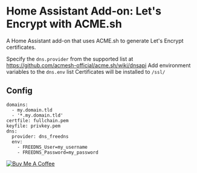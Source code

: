 # Home Assistant Add-on: Let's Encrypt with ACME.sh

A Home Assistant add-on that uses ACME.sh to generate Let's Encrypt certificates.

Specify the `dns.provider` from the supported list at https://github.com/acmesh-official/acme.sh/wiki/dnsapi
Add environment variables to the `dns.env` list
Certificates will be installed to `/ssl/`

## Config
```
domains:
  - my.domain.tld
  - '*.my.domain.tld'
certfile: fullchain.pem
keyfile: privkey.pem
dns:
  provider: dns_freedns
  env: 
    - FREEDNS_User=my_username
    - FREEDNS_Password=my_password
```

<a href="https://www.buymeacoffee.com/wernerhp" target="_blank"><img src="https://www.buymeacoffee.com/assets/img/custom_images/orange_img.png" alt="Buy Me A Coffee" style="height: auto !important;width: auto !important;" ></a>
